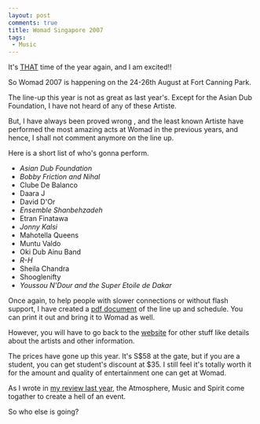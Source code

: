 ```yaml
---
layout: post
comments: true
title: Womad Singapore 2007
tags:
 - Music
---
```


It's [THAT][0] time of the year again, and I am excited!!

So Womad 2007 is happening on the 24-26th August at Fort Canning Park.

The line-up this year is not  as great as last year's. Except for the Asian Dub Foundation, I have not heard of any of these Artiste.

But, I have always been proved wrong , and the least known Artiste have performed the most amazing acts at Womad in the previous years, and hence, I shall not  comment anymore on the line up.

Here is a short list of who's gonna perform.

* _Asian Dub Foundation_
* _Bobby Friction and Nihal_
* Clube De Balanco
* Daara J
* David D'Or
* _Ensemble Shanbehzadeh_
* Etran Finatawa
* _Jonny Kalsi_
* Mahotella Queens
* Muntu Valdo
* Oki Dub Ainu Band
* _R-H_
* Sheila Chandra
* Shooglenifty
* _Youssou N'Dour and the Super Etoile de Dakar_

Once again, to help people with slower connections or without flash support, I have created a [pdf document][1] of the line up and schedule. You can print it out and bring it to Womad as well.

However, you will have to go back to the [website][2] for other stuff like details about the artists and other information.

The prices have gone up this year. It's S$58 at the gate, but if you are a student, you can get student's discount at $35. I still feel it's totally worth it for the amount and quality of entertainment one can get at Womad.

As I wrote in [my review last year][3], the Atmosphere, Music and Spirit come togather to create a hell of an event.

So who else is going?


[0]: http://www.chinpen.net/blogwomad-singapore-2006/
[1]: ../images/2007/08/womad.pdf "Womad"
[2]: http://www.womadsingapore.com/home.htm
[3]: http://www.chinpen.net/blogwomad-a-review/
